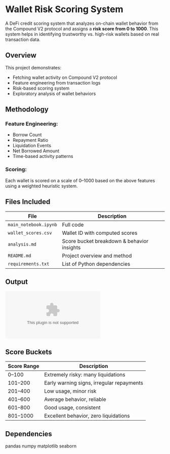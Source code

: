 # Wallet Risk Scoring System

A DeFi credit scoring system that analyzes on-chain wallet behavior from the Compound V2 protocol and assigns a **risk score from 0 to 1000**. This system helps in identifying trustworthy vs. high-risk wallets based on real transaction data.

## Overview

This project demonstrates:
- Fetching wallet activity on Compound V2 protocol
- Feature engineering from transaction logs
- Risk-based scoring system
- Exploratory analysis of wallet behaviors

## Methodology

### Feature Engineering:
- Borrow Count
- Repayment Ratio
- Liquidation Events
- Net Borrowed Amount
- Time-based activity patterns

### Scoring:
Each wallet is scored on a scale of 0–1000 based on the above features using a weighted heuristic system.

## Files Included

| File | Description |
|------|-------------|
| `main_notebook.ipynb` | Full code |
| `wallet_scores.csv` | Wallet ID with computed scores |
| `analysis.md` | Score bucket breakdown & behavior insights |
| `README.md` | Project overview and method |
| `requirements.txt` | List of Python dependencies |

## Output

![Score Distribution](wallet_scores_Output......csv)

## Score Buckets

| Score Range | Description |
|-------------|-------------|
| 0–100       | Extremely risky: many liquidations |
| 101–200     | Early warning signs, irregular repayments |
| 201–400     | Low usage, minor risk |
| 401–600     | Average behavior, reliable |
| 601–800     | Good usage, consistent |
| 801–1000    | Excellent behavior, zero liquidations |

##  Dependencies

pandas
numpy
matplotlib
seaborn


